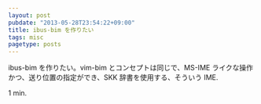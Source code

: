 ```yaml
---
layout: post
pubdate: "2013-05-28T23:54:22+09:00"
title: ibus-bim を作りたい
tags: misc
pagetype: posts
---
```

ibus-bim を作りたい。vim-bim とコンセプトは同じで、MS-IME ライクな操作かつ、送り位置の指定ができ、SKK 辞書を使用する、そういう IME.

1 min.

